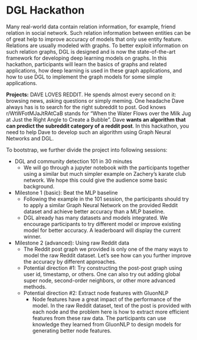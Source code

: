 # DGL Hackathon

Many real-world data contain relation information, for example, friend relation in social network. Such relation information between entities can be of great help to improve accuracy of models that only use entity feature. Relations are usually modeled with graphs. To better exploit information on such relation graphs, DGL is designed and is now the state-of-the-art framework for developing deep learning models on graphs. In this hackathon, participants will learn the basics of graphs and related applications, how deep learning is used in these graph applications, and how to use DGL to implement the graph models for some simple applications.

**Projects:**
DAVE LOVES REDDIT. He spends almost every second on it: browsing news, asking questions or simply meming. One headache Dave always has is to search for the right subreddit to post. God knows r/WtWFotMJaJtRAtCaB stands for “When the Water Flows over the Milk Jug at Just the Right Angle to Create a Bubble”. Dave **wants an algorithm that can predict the subreddit category of a reddit post**. In this hackathon, you need to help Dave to develop such an algorithm using Graph Neural Networks and DGL.

To bootstrap, we further divide the project into following sessions:

* DGL and community detection 101 in 30 minutes
    * We will go through a jupyter notebook with the participants together using a similar but much simpler example on Zachery’s karate club network. We hope this could give the audience some basic background.
* Milestone 1 (basic): Beat the MLP baseline
    * Following the example in the 101 session, the participants should try to apply a similar Graph Neural Network on the provided Reddit dataset and achieve better accuracy than a MLP baseline.
    * DGL already has many datasets and models integrated. We encourage participants to try different model or improve existing model for better accuracy. A leaderboard will display the current winner.
* Milestone 2 (advanced): Using raw Reddit data
    * The Reddit post graph we provided is only one of the many ways to model the raw Reddit dataset. Let’s see how can you further improve the accuracy by different approaches.
    * Potential direction #1: Try constructing the post-post graph using user id, timestamp, or others. One can also try out adding global super node, second-order neighbors, or other more advanced methods.
    * Potential direction #2: Extract node features with GluonNLP
        * Node features have a great impact of the performance of the model. In the raw Reddit dataset, text of the post is provided with each node and the problem here is how to extract more efficient features from these raw data. The participants can use knowledge they learned from GluonNLP to design models for generating better node features.
